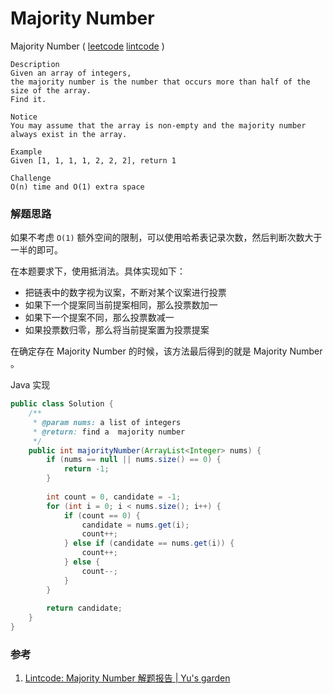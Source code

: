 #  Majority Number

 Majority Number  ( [leetcode]()  [lintcode](http://www.lintcode.com/en/problem/majority-number/) )

```
Description
Given an array of integers, 
the majority number is the number that occurs more than half of the size of the array. 
Find it.

Notice
You may assume that the array is non-empty and the majority number always exist in the array.

Example
Given [1, 1, 1, 1, 2, 2, 2], return 1

Challenge 
O(n) time and O(1) extra space
```

### 解题思路

如果不考虑 `O(1)` 额外空间的限制，可以使用哈希表记录次数，然后判断次数大于一半的即可。

在本题要求下，使用抵消法。具体实现如下：

- 把链表中的数字视为议案，不断对某个议案进行投票
- 如果下一个提案同当前提案相同，那么投票数加一
- 如果下一个提案不同，那么投票数减一
- 如果投票数归零，那么将当前提案置为投票提案

在确定存在 Majority Number 的时候，该方法最后得到的就是 Majority Number 。

Java 实现

```java
public class Solution {
    /**
     * @param nums: a list of integers
     * @return: find a  majority number
     */
    public int majorityNumber(ArrayList<Integer> nums) {
        if (nums == null || nums.size() == 0) {
            return -1;
        }
        
        int count = 0, candidate = -1;
        for (int i = 0; i < nums.size(); i++) {
            if (count == 0) {
                candidate = nums.get(i);
                count++;
            } else if (candidate == nums.get(i)) {
                count++;
            } else {
                count--;
            }
        }
        
        return candidate;
    }
}
```



### 参考

1. [Lintcode: Majority Number 解题报告 | Yu's garden](http://www.cnblogs.com/yuzhangcmu/p/4175046.html)

